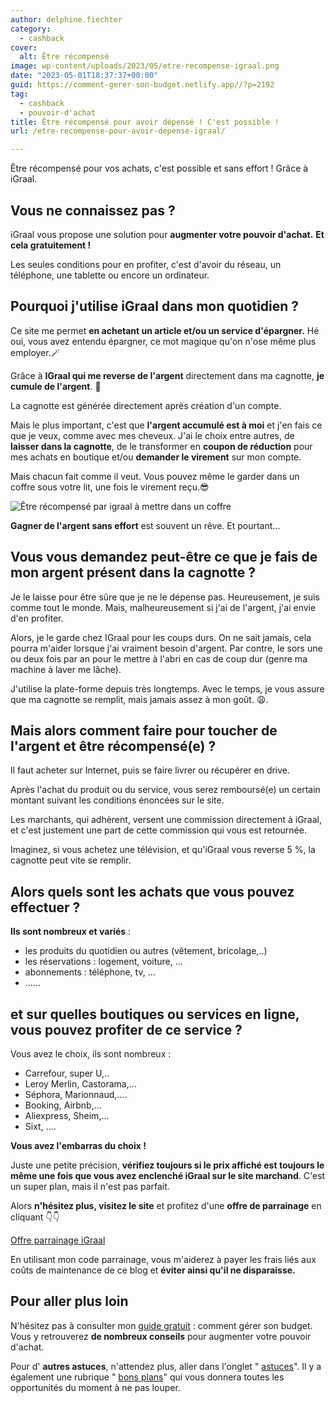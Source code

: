 ```yaml
---
author: delphine.fiechter
category:
  - cashback
cover:
  alt: Être récompensé
image: wp-content/uploads/2023/05/etre-recompense-igraal.png
date: "2023-05-01T18:37:37+00:00"
guid: https://comment-gerer-son-budget.netlify.app//?p=2192
tag:
  - cashback
  - pouvoir-d'achat
title: Être récompensé pour avoir dépensé ! C'est possible !
url: /etre-recompense-pour-avoir-depense-igraal/

---
```

Être récompensé pour vos achats, c'est possible et sans effort ! Grâce à iGraal.

## Vous ne connaissez pas ?

iGraal vous propose une solution pour **augmenter votre pouvoir d'achat.** **Et cela gratuitement !**

Les seules conditions pour en profiter, c'est d'avoir du réseau, un téléphone, une tablette ou encore un ordinateur.

## Pourquoi j'utilise iGraal dans mon quotidien ?

Ce site me permet **en achetant un article et/ou un service d'épargner.** Hé oui, vous avez entendu épargner, ce mot magique qu'on n'ose même plus employer.🪄

Grâce à **IGraal qui me reverse de l'argent** directement dans ma cagnotte, **je cumule de l'argent**. 🤩

La cagnotte est générée directement après création d'un compte.

Mais le plus important, c'est que **l'argent accumulé est à moi** et j'en fais ce que je veux, comme avec mes cheveux. J'ai le choix entre autres, de **laisser dans la cagnotte**, de le transformer en **coupon de réduction** pour mes achats en boutique et/ou **demander le virement** sur mon compte.

Mais chacun fait comme il veut. Vous pouvez même le garder dans un coffre sous votre lit, une fois le virement reçu.😎

![Être récompensé par igraal à mettre dans un coffre](https://comment-gerer-son-budget.netlify.app//wp-content/uploads/2023/05/etre-compense-2-1024x690.png)

**Gagner de l'argent sans effort** est souvent un rêve. Et pourtant...

## Vous vous demandez peut-être ce que je fais de mon argent présent dans la cagnotte ?

Je le laisse pour être sûre que je ne le dépense pas. Heureusement, je suis comme tout le monde. Mais, malheureusement si j'ai de l'argent, j'ai envie d'en profiter.

Alors, je le garde chez IGraal pour les coups durs. On ne sait jamais, cela pourra m'aider lorsque j'ai vraiment besoin d'argent. Par contre, le sors une ou deux fois par an pour le mettre à l'abri en cas de coup dur (genre ma machine à laver me lâche).

J'utilise la plate-forme depuis très longtemps. Avec le temps, je vous assure que ma cagnotte se remplit, mais jamais assez à mon goût. 😩.

## Mais alors comment faire pour toucher de l'argent et être récompensé(e) ?

Il faut acheter sur Internet, puis se faire livrer ou récupérer en drive.

Après l'achat du produit ou du service, vous serez remboursé(e) un certain montant suivant les conditions énoncées sur le site.

Les marchants, qui adhèrent, versent une commission directement à iGraal, et c'est justement une part de cette commission qui vous est retournée.

Imaginez, si vous achetez une télévision, et qu'iGraal vous reverse 5 %, la cagnotte peut vite se remplir.

## Alors quels sont les achats que vous pouvez effectuer ?

**Ils sont nombreux et variés** :

- les produits du quotidien ou autres (vêtement, bricolage,..)
- les réservations : logement, voiture, ...
- abonnements : téléphone, tv, ...
- ......

## et sur quelles boutiques ou services en ligne, vous pouvez profiter de ce service ?

Vous avez le choix, ils sont nombreux :

- Carrefour, super U,..
- Leroy Merlin, Castorama,...
- Séphora, Marionnaud,....
- Booking, Airbnb,...
- Aliexpress, Sheim,...
- Sixt, ....

**Vous avez l'embarras du choix !**

Juste une petite précision, **vérifiez toujours si le prix affiché est toujours le même une fois que vous avez enclenché iGraal sur le site marchand**. C'est un super plan, mais il n'est pas parfait.

Alors **n'hésitez plus, visitez le site** et profitez d'une **offre de parrainage** en cliquant 👇👇

[Offre parrainage iGraal](https://fr.igraal.com/parrainage?parrain=AG_5e9b4975de6cb)

En utilisant mon code parrainage, vous m'aiderez à payer les frais liés aux coûts de maintenance de ce blog et **éviter ainsi qu'il ne disparaisse.**

## Pour aller plus loin

N'hésitez pas à consulter mon [guide gratuit](https://comment-gerer-son-budget.netlify.app//guide-joindre-les-deux-bouts/ "Joindre les deux bouts, pour vous un challenge ?") : comment gérer son budget. Vous y retrouverez **de nombreux conseils** pour augmenter votre pouvoir d'achat.

Pour d' **autres astuces**, n'attendez plus, aller dans l'onglet " [astuces](https://comment-gerer-son-budget.netlify.app//sujet/astuces/)". Il y a également une rubrique " [bons plans](https://comment-gerer-son-budget.netlify.app//sujet/bons-plans/ "bons plans")" qui vous donnera toutes les opportunités du moment à ne pas louper.
